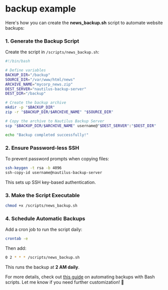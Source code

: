 # backup example
Here's how you can create the **news_backup.sh** script to automate website backups:

### **1. Generate the Backup Script**
Create the script in `/scripts/news_backup.sh`:
```bash
#!/bin/bash

# Define variables
BACKUP_DIR="/backup"
SOURCE_DIR="/var/www/html/news"
ARCHIVE_NAME="mycorp_news.zip"
DEST_SERVER="nautilus-backup-server"
DEST_DIR="/backup"

# Create the backup archive
mkdir -p "$BACKUP_DIR"
zip -r "$BACKUP_DIR/$ARCHIVE_NAME" "$SOURCE_DIR"

# Copy the archive to Nautilus Backup Server
scp "$BACKUP_DIR/$ARCHIVE_NAME" username@"$DEST_SERVER":"$DEST_DIR"

echo "Backup completed successfully!"
```

### **2. Ensure Password-less SSH**
To prevent password prompts when copying files:
```bash
ssh-keygen -t rsa -b 4096
ssh-copy-id username@nautilus-backup-server
```
This sets up SSH key-based authentication.

### **3. Make the Script Executable**
```bash
chmod +x /scripts/news_backup.sh
```

### **4. Schedule Automatic Backups**
Add a cron job to run the script daily:
```bash
crontab -e
```
Then add:
```bash
0 2 * * * /scripts/news_backup.sh
```
This runs the backup at **2 AM daily**.

For more details, check out [this guide](https://alvinalexander.com/linux-unix/how-use-scp-without-password-backups-copy/) on automating backups with Bash scripts. Let me know if you need further customization! 🚀